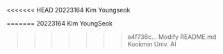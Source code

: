 <<<<<<< HEAD
20223164 Kim Youngseok

=======
20223164   Kim YoungSeok
>>>>>>> a4f736c... Modify README.md
Kookmin Univ. AI
